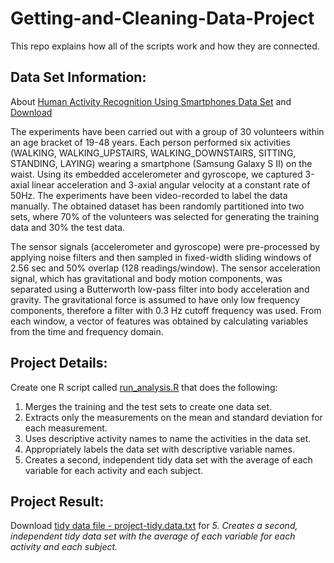 Getting-and-Cleaning-Data-Project
=========================
This repo explains how all of the scripts work and how they are connected.  

Data Set Information:
---------------------
About [Human Activity Recognition Using Smartphones Data Set](http://archive.ics.uci.edu/ml/datasets/Human+Activity+Recognition+Using+Smartphones#) and 
[Download](http://archive.ics.uci.edu/ml/machine-learning-databases/00240/UCI%20HAR%20Dataset.zip)

The experiments have been carried out with a group of 30 volunteers within an age bracket of 19-48 years. Each person performed six activities (WALKING, WALKING_UPSTAIRS, WALKING_DOWNSTAIRS, SITTING, STANDING, LAYING) wearing a smartphone (Samsung Galaxy S II) on the waist. Using its embedded accelerometer and gyroscope, we captured 3-axial linear acceleration and 3-axial angular velocity at a constant rate of 50Hz. The experiments have been video-recorded to label the data manually. The obtained dataset has been randomly partitioned into two sets, where 70% of the volunteers was selected for generating the training data and 30% the test data.

The sensor signals (accelerometer and gyroscope) were pre-processed by applying noise filters and then sampled in fixed-width sliding windows of 2.56 sec and 50% overlap (128 readings/window). The sensor acceleration signal, which has gravitational and body motion components, was separated using a Butterworth low-pass filter into body acceleration and gravity. The gravitational force is assumed to have only low frequency components, therefore a filter with 0.3 Hz cutoff frequency was used. From each window, a vector of features was obtained by calculating variables from the time and frequency domain. 

Project Details:
---------------------
Create one R script called [run_analysis.R](https://github.com/yingyuhsieh/Getting-and-Cleaning-Data/blob/master/run_analysis.R) that does the following:

1. Merges the training and the test sets to create one data set.
2. Extracts only the measurements on the mean and standard deviation for each measurement.
3. Uses descriptive activity names to name the activities in the data set.
4. Appropriately labels the data set with descriptive variable names.
5. Creates a second, independent tidy data set with the average of each variable for each activity and each subject. 

Project Result:
---------------------
Download [tidy data file - project-tidy.data.txt](https://dl.dropboxusercontent.com/u/5539463/mynotes/project-tidydata.txt) for *5. Creates a second, independent tidy data set with the average of each variable for each activity and each subject.*
